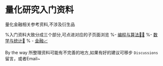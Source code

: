 # 量化研究入门资料

量化金融相关参考资料,不涉及衍生品


%入门资料大致分成三个部分,可点进对应的子页面浏览
%- [编程与算法👨‍💻](https://github.com/Barca0412/Introduction-to-Quantitative-Finance/blob/main/Programming%20and%20Algorithm.md)
%- [数学与统计📐](https://github.com/Barca0412/Introduction-to-Quantitative-Finance/blob/main/Mathematics%20and%20Statistics.md)
% - [金融📈](https://github.com/Barca0412/Introduction-to-Quantitative-Finance/blob/main/Finance.md)


By the way 所整理资料可能有不完善的地方,如果有好的建议可移步 `Discussions` 留言，或者Email~


